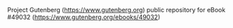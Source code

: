Project Gutenberg (https://www.gutenberg.org) public repository for eBook #49032 (https://www.gutenberg.org/ebooks/49032)
